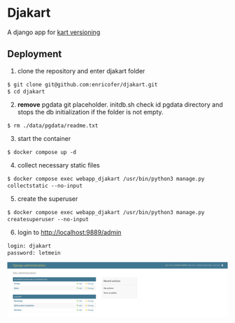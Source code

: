 # Djakart

A django app for [kart versioning](https://kartproject.org/)

## Deployment

1. clone the repository and enter djakart folder

```
$ git clone git@github.com:enricofer/djakart.git
$ cd djakart
```

2. **remove** pgdata git placeholder. initdb.sh check id pgdata directory  and stops the db initialization if the folder is not empty.

```
$ rm ./data/pgdata/readme.txt
```

3. start the container

```
$ docker compose up -d
```

4. collect necessary static files

```
$ docker compose exec webapp_djakart /usr/bin/python3 manage.py collectstatic --no-input
```

5. create the superuser

```
$ docker compose exec webapp_djakart /usr/bin/python3 manage.py createsuperuser --no-input
```

6. login to [http://localhost:9889/admin](http://localhost:9889/admin)

```
login: djakart
password: letmein
```

![](/doc/screenshot01.png)
